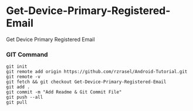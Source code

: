 # Get-Device-Primary-Registered-Email
Get Device Primary Registered Email

### GIT Command
```git_command
git init
git remote add origin https://github.com/rzrasel/Android-Tutorial.git
git remote -v
git fetch && git checkout Get-Device-Primary-Registered-Email
git add .
git commit -m "Add Readme & Git Commit File"
git push --all
git pull
```
